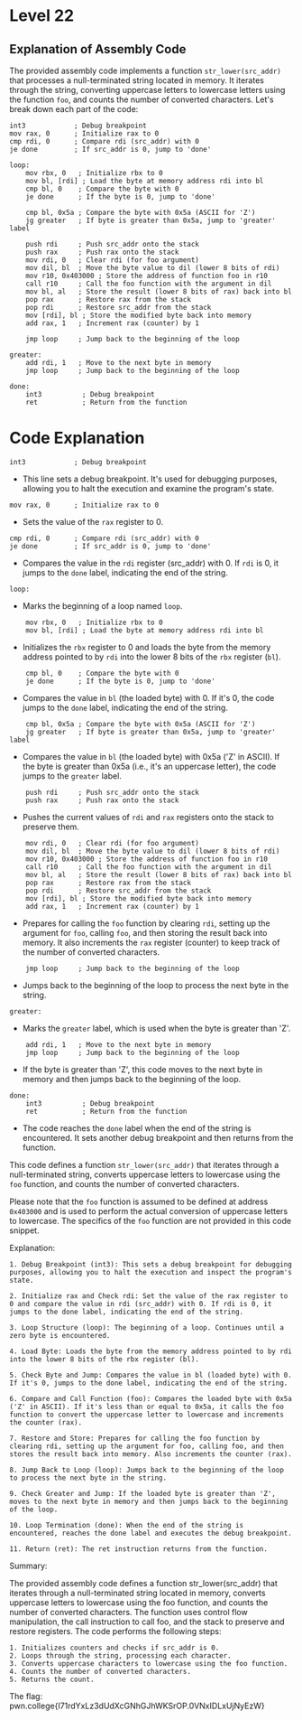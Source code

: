 # Level 22


## Explanation of Assembly Code

The provided assembly code implements a function `str_lower(src_addr)` that processes a null-terminated string located in memory. It iterates through the string, converting uppercase letters to lowercase letters using the function `foo`, and counts the number of converted characters. Let's break down each part of the code:

```assembly
int3            ; Debug breakpoint
mov rax, 0      ; Initialize rax to 0
cmp rdi, 0      ; Compare rdi (src_addr) with 0
je done         ; If src_addr is 0, jump to 'done'

loop:
    mov rbx, 0   ; Initialize rbx to 0
    mov bl, [rdi] ; Load the byte at memory address rdi into bl
    cmp bl, 0    ; Compare the byte with 0
    je done      ; If the byte is 0, jump to 'done'
    
    cmp bl, 0x5a ; Compare the byte with 0x5a (ASCII for 'Z')
    jg greater   ; If byte is greater than 0x5a, jump to 'greater' label

    push rdi     ; Push src_addr onto the stack
    push rax     ; Push rax onto the stack
    mov rdi, 0   ; Clear rdi (for foo argument)
    mov dil, bl  ; Move the byte value to dil (lower 8 bits of rdi)
    mov r10, 0x403000 ; Store the address of function foo in r10
    call r10     ; Call the foo function with the argument in dil
    mov bl, al   ; Store the result (lower 8 bits of rax) back into bl
    pop rax      ; Restore rax from the stack
    pop rdi      ; Restore src_addr from the stack
    mov [rdi], bl ; Store the modified byte back into memory
    add rax, 1   ; Increment rax (counter) by 1

    jmp loop     ; Jump back to the beginning of the loop

greater:
    add rdi, 1   ; Move to the next byte in memory
    jmp loop     ; Jump back to the beginning of the loop

done:
    int3          ; Debug breakpoint
    ret           ; Return from the function
```

# Code Explanation

```assembly
int3            ; Debug breakpoint
```
- This line sets a debug breakpoint. It's used for debugging purposes, allowing you to halt the execution and examine the program's state.

```assembly
mov rax, 0      ; Initialize rax to 0
```
- Sets the value of the `rax` register to 0.

```assembly
cmp rdi, 0      ; Compare rdi (src_addr) with 0
je done         ; If src_addr is 0, jump to 'done'
```
- Compares the value in the `rdi` register (src_addr) with 0. If `rdi` is 0, it jumps to the `done` label, indicating the end of the string.

```assembly
loop:
```
- Marks the beginning of a loop named `loop`.

```assembly
    mov rbx, 0   ; Initialize rbx to 0
    mov bl, [rdi] ; Load the byte at memory address rdi into bl
```
- Initializes the `rbx` register to 0 and loads the byte from the memory address pointed to by `rdi` into the lower 8 bits of the `rbx` register (`bl`).

```assembly
    cmp bl, 0    ; Compare the byte with 0
    je done      ; If the byte is 0, jump to 'done'
```
- Compares the value in `bl` (the loaded byte) with 0. If it's 0, the code jumps to the `done` label, indicating the end of the string.

```assembly
    cmp bl, 0x5a ; Compare the byte with 0x5a (ASCII for 'Z')
    jg greater   ; If byte is greater than 0x5a, jump to 'greater' label
```
- Compares the value in `bl` (the loaded byte) with 0x5a ('Z' in ASCII). If the byte is greater than 0x5a (i.e., it's an uppercase letter), the code jumps to the `greater` label.

```assembly
    push rdi     ; Push src_addr onto the stack
    push rax     ; Push rax onto the stack
```
- Pushes the current values of `rdi` and `rax` registers onto the stack to preserve them.

```assembly
    mov rdi, 0   ; Clear rdi (for foo argument)
    mov dil, bl  ; Move the byte value to dil (lower 8 bits of rdi)
    mov r10, 0x403000 ; Store the address of function foo in r10
    call r10     ; Call the foo function with the argument in dil
    mov bl, al   ; Store the result (lower 8 bits of rax) back into bl
    pop rax      ; Restore rax from the stack
    pop rdi      ; Restore src_addr from the stack
    mov [rdi], bl ; Store the modified byte back into memory
    add rax, 1   ; Increment rax (counter) by 1
```
- Prepares for calling the `foo` function by clearing `rdi`, setting up the argument for `foo`, calling `foo`, and then storing the result back into memory. It also increments the `rax` register (counter) to keep track of the number of converted characters.



```assembly
    jmp loop     ; Jump back to the beginning of the loop
```
- Jumps back to the beginning of the loop to process the next byte in the string.

```assembly
greater:
```
- Marks the `greater` label, which is used when the byte is greater than 'Z'.

```assembly
    add rdi, 1   ; Move to the next byte in memory
    jmp loop     ; Jump back to the beginning of the loop
```
- If the byte is greater than 'Z', this code moves to the next byte in memory and then jumps back to the beginning of the loop.

```assembly
done:
    int3          ; Debug breakpoint
    ret           ; Return from the function
```
- The code reaches the `done` label when the end of the string is encountered. It sets another debug breakpoint and then returns from the function.

This code defines a function `str_lower(src_addr)` that iterates through a null-terminated string, converts uppercase letters to lowercase using the `foo` function, and counts the number of converted characters.

Please note that the `foo` function is assumed to be defined at address `0x403000` and is used to perform the actual conversion of uppercase letters to lowercase. The specifics of the `foo` function are not provided in this code snippet.

Explanation:

    1. Debug Breakpoint (int3): This sets a debug breakpoint for debugging purposes, allowing you to halt the execution and inspect the program's state.

    2. Initialize rax and Check rdi: Set the value of the rax register to 0 and compare the value in rdi (src_addr) with 0. If rdi is 0, it jumps to the done label, indicating the end of the string.

    3. Loop Structure (loop): The beginning of a loop. Continues until a zero byte is encountered.

    4. Load Byte: Loads the byte from the memory address pointed to by rdi into the lower 8 bits of the rbx register (bl).

    5. Check Byte and Jump: Compares the value in bl (loaded byte) with 0. If it's 0, jumps to the done label, indicating the end of the string.

    6. Compare and Call Function (foo): Compares the loaded byte with 0x5a ('Z' in ASCII). If it's less than or equal to 0x5a, it calls the foo function to convert the uppercase letter to lowercase and increments the counter (rax).

    7. Restore and Store: Prepares for calling the foo function by clearing rdi, setting up the argument for foo, calling foo, and then stores the result back into memory. Also increments the counter (rax).

    8. Jump Back to Loop (loop): Jumps back to the beginning of the loop to process the next byte in the string.

    9. Check Greater and Jump: If the loaded byte is greater than 'Z', moves to the next byte in memory and then jumps back to the beginning of the loop.

    10. Loop Termination (done): When the end of the string is encountered, reaches the done label and executes the debug breakpoint.

    11. Return (ret): The ret instruction returns from the function.

Summary:

The provided assembly code defines a function str_lower(src_addr) that iterates through a null-terminated string located in memory, converts uppercase letters to lowercase using the foo function, and counts the number of converted characters. The function uses control flow manipulation, the call instruction to call foo, and the stack to preserve and restore registers. The code performs the following steps:

    1. Initializes counters and checks if src_addr is 0.
    2. Loops through the string, processing each character.
    3. Converts uppercase characters to lowercase using the foo function.
    4. Counts the number of converted characters.
    5. Returns the count.

The flag: pwn.college{I71rdYxLz3dUdXcGNhGJhWKSrOP.0VNxIDLxUjNyEzW} 


